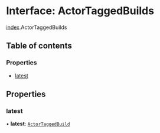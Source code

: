 # Interface: ActorTaggedBuilds

[index](../modules/index.md).ActorTaggedBuilds

## Table of contents

### Properties

- [latest](index.ActorTaggedBuilds.md#latest)

## Properties

### <a id="latest" name="latest"></a> latest

• **latest**: [`ActorTaggedBuild`](index.ActorTaggedBuild.md)
